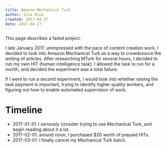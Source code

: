 ```yaml
---
title: Amazon Mechanical Turk
author: Issa Rice
created: 2017-04-27
date: 2017-04-27
---
```


This page describes a failed project.

I late January 2017, unimpressed with the pace of content creation work,
I decided to look into Amazon Mechanical Turk as a way to crowdsource
the writing of articles.
After researching MTurk for several hours, I decided to run my own
HIT (human intelligence task).
I allowed the task to run for a month, and decided the experiment
was a total failure.

If I were to run a second experiment, I would look into whether raising
the task payment is important, trying to identify higher quality workers,
and figuring out how to enable automated supervision of work.

# Timeline

-   2017-01-31: I seriously consider trying to use Mechanical Turk,
    and begin reading about it a lot.
-   2017-02-01: around noon, I purchased $20 worth of prepaid HITs.
-   2017-03-01: I finally cancel my Mechanical Turk batch.
